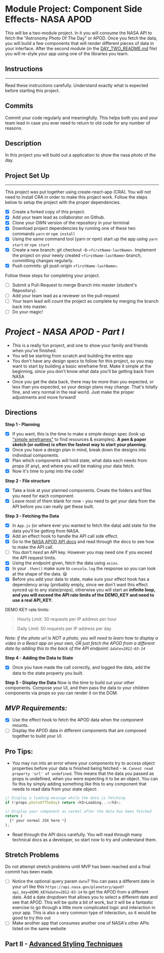 # Module Project: Component Side Effects- NASA APOD

This will be a two-module project. In it you will consume the NASA API to fetch
the "Astronomy Photo Of The Day" or APOD. Once you fetch the data, you will
build a few components that will render different pieces of data in your
interface. After the second module (in the
[DAY_TWO_README.md](DAY_TWO_README.md) file) you will re-style your app using
one of the libraries you learn.

## Instructions

---

Read these instructions carefully. Understand exactly what is expected before
starting this project.

## Commits

Commit your code regularly and meaningfully. This helps both you and your team
lead in case you ever need to return to old code for any number of reasons.

## Description

In this project you will build out a application to show the nasa photo of the
day.

## Project Set Up

---

This project was put together using create-react-app (CRA). You will not need to
install CRA in order to make this project work. Follow the steps below to setup
the project with the proper dependencies.

- [x] Create a forked copy of this project.
- [x] Add your team lead as collaborator on Github.
- [x] Clone your OWN version of the repository in your terminal
- [x] Download project dependencies by running one of these two commands `yarn`
      or `npm install`
- [x] Using the same command tool (yarn or npm) start up the app using
      `yarn start` or `npm start`
- [x] Create a new branch: git checkout -b `<firstName-lastName>`. Implement the
      project on your newly created `<firstName-lastName>` branch, committing
      changes regularly.
- [x] Push commits: git push origin `<firstName-lastName>`.

Follow these steps for completing your project.

- [ ] Submit a Pull-Request to merge Branch into master (student's Repository).
- [ ] Add your team lead as a reviewer on the pull-request
- [ ] Your team lead will count the project as complete by merging the branch
      back into master.
- [ ] Do your magic!

# _Project - NASA APOD - Part I_

- This is a really fun project, and one to show your family and friends when
  you've finished.
- You will be starting from scratch and building the entire app
- You don't have any design specs to follow for this project, so you may want to
  start by building a basic wireframe first. Make it simple at the beginning,
  since you don't know what data you'll be getting back from NASA
- Once you get the data back, there may be more than you expected, or less than
  you expected, so your design plans may change. That's totally fine, and very
  normal in the real world. Just make the proper adjustments and move forward!

## Directions

**Step 1 - Planning**

- [x] If you want, this is the time to make a simple design spec (look up
      ["simple wireframes"](https://www.google.com/search?q=simple+wireframes)
      to find resources & examples). **A pen & paper sketch (or outline) is
      often the fastest way to start your planning.**
- [x] Once you have a design plan in mind, break down the designs into
      individual components.
- [x] Plan which components will hold state, what data each needs from props (if
      any), and where you will be making your data fetch.
- [x] Now it's time to jump into the code!

**Step 2 - File structure**

- [x] Take a look at your planned components. Create the folders and files you
      need for each component.
- [x] Leave most of them blank for now - you need to get your data from the API
      before you can really get these built.

**Step 3 - Fetching the Data**

- [x] In `App.js` (or where ever you wanted to fetch the data) add state for the
      data you'll be getting from NASA.
- [x] Add an effect hook to handle the API call side effect.
- [x] Go to the [NASA APOD API docs](https://api.nasa.gov/#apod) and read
      through the docs to see how to make the API call.
- [ ] You don't _need_ an API key. However you may need one if you exceed the
      API request limits.
- [x] Using the endpoint given, fetch the data using `axios`.
- [x] In your `.then()` make sure to `console.log` the response so you can look
      at the shape of the data. 😃
- [x] Before you add your data to state, make sure your effect hook has a
      dependency array (probably empty, since we don't want this effect synced
      up to any state/props), otherwise you will start an **infinite loop, and
      you will exceed the API rate limits of the DEMO_KEY and need to use a real
      API_KEY.**

DEMO KEY rate limits:

> Hourly Limit: 30 requests per IP address per hour

> Daily Limit: 50 requests per IP address per day

_Note: if the photo url is NOT a photo, you will need to learn how to display a
video in a React app on your own, OR just fetch the APOD from a different date
by adding this to the back of the API endpoint: `&date=2012-03-14`_

**Step 4 - Adding the Data to State**

- [x] Once you have made the call correctly, and logged the data, add the data
      to the state property you built.

**Step 5 - Display the Data** Now is the time to build out your other
components. Compose your UI, and then pass the data to your children components
via props so you can render it on the DOM.

## _MVP Requirements:_

- [x] Use the effect hook to fetch the APOD data when the component mounts.
- [ ] Display the APOD data in different components that are composed together
      to build your UI.

## Pro Tips:

- You may run into an error where your components try to access object
  properties before your data is finished being fetched - ie.
  `Cannot read property 'url' of undefined`. This means that the data you passed
  as props is undefined, when you were expecting it to be an object. You can fix
  this by simply adding something like this to any component that needs to read
  data from your state object:

```js
// Display a loading message while the data is fetching
if (!props.photoOfTheDay) return <h3>Loading...</h3>;

// Display your component as normal after the data has been fetched
return (
  {* your normal JSX here *}
);
```

- Read through the API docs carefully. You will read through many technical docs
  as a developer, so start now to try and understand them.

## Stretch Problems

Do not attempt stretch problems until MVP has been reached and a final commit
has been made.

- [ ] Notice the optional query param `date`? You can pass a different date in
      your url like this
      `https://api.nasa.gov/planetary/apod?api_key=DEMO_KEY&date=2012-03-14` to
      get the APOD from a different date. Add a date dropdown that allows you to
      select a different date and see that APOD. This will be quite a bit of
      work, but it will be a fantastic exercise to go through a little more
      complicated logic and interaction in your app. This is also a very common
      type of interaction, so it would be good to try this out
- [ ] Make another app that consumes another one of NASA's other APIs listed on
      the same website

## Part II - [Advanced Styling Techniques](DAY_TWO_README.md)
